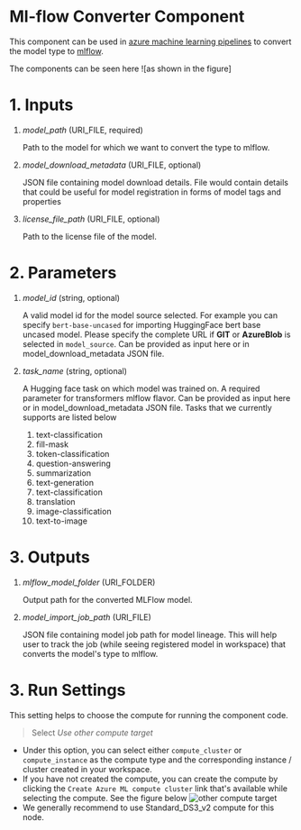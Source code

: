 # Ml-flow Converter Component
This component can be used in [azure machine learning pipelines](https://learn.microsoft.com/en-us/azure/machine-learning/concept-ml-pipelines?view=azureml-api-2) to convert the model type to [mlflow](https://www.mlflow.org/docs/latest/models.html).

The components can be seen here ![as shown in the figure]

# 1. Inputs

1. _model_path_ (URI_FILE, required)

    Path to the model for which we want to convert the type to mlflow.

2. _model_download_metadata_ (URI_FILE, optional)

    JSON file containing model download details. File would contain details that could be useful for model registration in forms of model tags and properties

3. _license_file_path_ (URI_FILE, optional)

    Path to the license file of the model. 

# 2. Parameters

1. _model_id_ (string, optional)

    A valid model id for the model source selected. For example you can specify `bert-base-uncased` for importing HuggingFace bert base uncased model. Please specify the complete URL if **GIT** or **AzureBlob** is selected in `model_source`. Can be provided as input here or in model_download_metadata JSON file.


2. _task_name_ (string, optional)

    A Hugging face task on which model was trained on. A required parameter for transformers mlflow flavor. Can be provided as input here or in model_download_metadata JSON file. Tasks that we currently supports are listed below

    1. text-classification
    2. fill-mask
    3. token-classification
    4. question-answering
    5. summarization
    6. text-generation
    7. text-classification
    8. translation
    9. image-classification
    10. text-to-image    

# 3. Outputs

1. _mlflow_model_folder_ (URI_FOLDER)

    Output path for the converted MLFlow model.
    
2. _model_import_job_path_ (URI_FILE)

    JSON file containing model job path for model lineage. This will help user to track the job (while seeing registered model in workspace) that converts the model's type to mlflow.


# 3. Run Settings

This setting helps to choose the compute for running the component code.

> Select *Use other compute target*

- Under this option, you can select either `compute_cluster` or `compute_instance` as the compute type and the corresponding instance / cluster created in your workspace.
- If you have not created the compute, you can create the compute by clicking the `Create Azure ML compute cluster` link that's available while selecting the compute. See the figure below
![other compute target](https://aka.ms/azureml-ft-docs-create-compute-target)
- We generally recommend to use Standard_DS3_v2 compute for this node.

